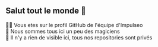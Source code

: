 ## Salut tout le monde 👋

🙋‍♀️ Vous etes sur le profil GitHub de l'équipe d'Impulseo\
🧙 Nous sommes tous ici un peu des magiciens\
🎯 Il n'y a rien de visible ici, tous nos repositories sont privés
